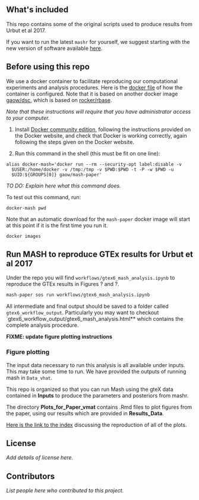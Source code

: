 ## What's included

This repo contains some of the original scripts used to produce results
from Urbut et al 2017. 

If you want to run the latest `mashr` for yourself, we suggest
starting with the new version of software available
[here](https://github.com/stephenslab/mashr).

## Before using this repo

We use a docker container to facilitate reproducing our computational
experiments and analysis procedures. Here is the
[docker file](Dockerfile) of how the container is configured. Note
that it is based on another docker image
[gaow/dsc](https://hub.docker.com/r/gaow/mash-paper),
which is based on
[rocker/rbase](https://hub.docker.com/r/rocker/r-base).

*Note that these instructions will require that you have administrator
access to your computer.*

1. Install
[Docker community edition](https://www.docker.com/community-edition),
following the instructions provided on the Docker website, and
check that Docker is working correctly, again following the steps
given on the Docker website.

2. Run this command in the shell (this must be fit on one line):

```
alias docker-mash='docker run --rm --security-opt label:disable -v
  $USER:/home/docker -v /tmp:/tmp -v $PWD:$PWD -t -P -w $PWD -u 
  $UID:${GROUPS[0]} gaow/mash-paper'
```

*TO DO: Explain here what this command does.*

To test out this command, run:

```
docker-mash pwd 
```

Note that an automatic download for the `mash-paper` docker image will
start at this point if it is the first time you run it.

```
docker images
```

## Run MASH to reproduce GTEx results for Urbut et al 2017

Under the repo you will find `workflows/gtex6_mash_analysis.ipynb` 
to reproduce the GTEx results in Figures ? and ?.

```bash
mash-paper sos run workflows/gtex6_mash_analysis.ipynb
```

All intermediate and final output should be saved to a folder called
`gtex6_workflow_output`. Particularly you may want to checkout
`gtex6_workflow_output/gtex6_mash_analysis.html** which contains the
complete analysis procedure.


**FIXME: update figure plotting instructions**

### Figure plotting

The input data necessary to run this analysis is
all available under inputs. This may take some time to run.
We have provided
the outputs of running mash in `Data_vhat`.

This repo is organized so that you can run Mash using the gteX data
contained in **Inputs** to produce the parameters and posteriors from
mashr.

The directory **Plots_for_Paper_vmat** contains .Rmd files to plot figures from the paper,
using our results which are provided in **Results_Data**. 

[Here is the link to the index](https://stephenslab.github.io/gtexresults_mash)
discussing the reproduction of all of the plots.

## License

*Add details of license here.*

## Contributors

*List people here who contributed to this project.*
